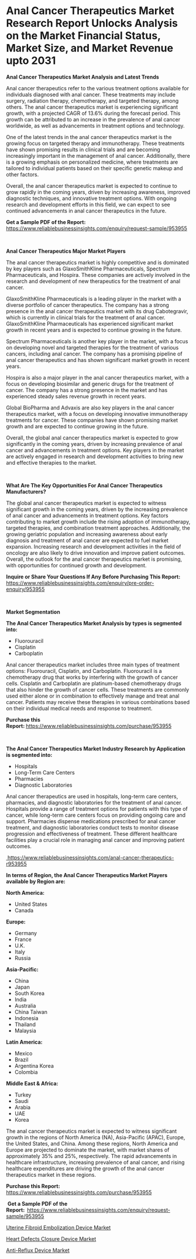 <p><h1>Anal Cancer Therapeutics Market Research Report Unlocks Analysis on the Market Financial Status, Market Size, and Market Revenue upto 2031</h1></p><p><strong>Anal Cancer Therapeutics Market Analysis and Latest Trends</strong></p>
<p><p>Anal cancer therapeutics refer to the various treatment options available for individuals diagnosed with anal cancer. These treatments may include surgery, radiation therapy, chemotherapy, and targeted therapy, among others. The anal cancer therapeutics market is experiencing significant growth, with a projected CAGR of 13.6% during the forecast period. This growth can be attributed to an increase in the prevalence of anal cancer worldwide, as well as advancements in treatment options and technology.</p><p>One of the latest trends in the anal cancer therapeutics market is the growing focus on targeted therapy and immunotherapy. These treatments have shown promising results in clinical trials and are becoming increasingly important in the management of anal cancer. Additionally, there is a growing emphasis on personalized medicine, where treatments are tailored to individual patients based on their specific genetic makeup and other factors.</p><p>Overall, the anal cancer therapeutics market is expected to continue to grow rapidly in the coming years, driven by increasing awareness, improved diagnostic techniques, and innovative treatment options. With ongoing research and development efforts in this field, we can expect to see continued advancements in anal cancer therapeutics in the future.</p></p>
<p><strong>Get a Sample PDF of the Report:&nbsp;</strong> <a href="https://www.reliablebusinessinsights.com/enquiry/request-sample/953955">https://www.reliablebusinessinsights.com/enquiry/request-sample/953955</a></p>
<p>&nbsp;</p>
<p><strong>Anal Cancer Therapeutics Major Market Players</strong></p>
<p><p>The anal cancer therapeutics market is highly competitive and is dominated by key players such as GlaxoSmithKline Pharmaceuticals, Spectrum Pharmaceuticals, and Hospira. These companies are actively involved in the research and development of new therapeutics for the treatment of anal cancer.</p><p>GlaxoSmithKline Pharmaceuticals is a leading player in the market with a diverse portfolio of cancer therapeutics. The company has a strong presence in the anal cancer therapeutics market with its drug Cabotegravir, which is currently in clinical trials for the treatment of anal cancer. GlaxoSmithKline Pharmaceuticals has experienced significant market growth in recent years and is expected to continue growing in the future.</p><p>Spectrum Pharmaceuticals is another key player in the market, with a focus on developing novel and targeted therapies for the treatment of various cancers, including anal cancer. The company has a promising pipeline of anal cancer therapeutics and has shown significant market growth in recent years.</p><p>Hospira is also a major player in the anal cancer therapeutics market, with a focus on developing biosimilar and generic drugs for the treatment of cancer. The company has a strong presence in the market and has experienced steady sales revenue growth in recent years.</p><p>Global BioPharma and Advaxis are also key players in the anal cancer therapeutics market, with a focus on developing innovative immunotherapy treatments for cancer. These companies have shown promising market growth and are expected to continue growing in the future.</p><p>Overall, the global anal cancer therapeutics market is expected to grow significantly in the coming years, driven by increasing prevalence of anal cancer and advancements in treatment options. Key players in the market are actively engaged in research and development activities to bring new and effective therapies to the market.</p></p>
<p>&nbsp;</p>
<p><strong>What Are The Key Opportunities For Anal Cancer Therapeutics Manufacturers?</strong></p>
<p><p>The global anal cancer therapeutics market is expected to witness significant growth in the coming years, driven by the increasing prevalence of anal cancer and advancements in treatment options. Key factors contributing to market growth include the rising adoption of immunotherapy, targeted therapies, and combination treatment approaches. Additionally, the growing geriatric population and increasing awareness about early diagnosis and treatment of anal cancer are expected to fuel market expansion. Increasing research and development activities in the field of oncology are also likely to drive innovation and improve patient outcomes. Overall, the outlook for the anal cancer therapeutics market is promising, with opportunities for continued growth and development.</p></p>
<p><strong>Inquire or Share Your Questions If Any Before Purchasing This Report:</strong> <a href="https://www.reliablebusinessinsights.com/enquiry/pre-order-enquiry/953955">https://www.reliablebusinessinsights.com/enquiry/pre-order-enquiry/953955</a></p>
<p>&nbsp;</p>
<p><strong>Market Segmentation</strong></p>
<p><strong>The Anal Cancer Therapeutics Market Analysis by types is segmented into:</strong></p>
<p><ul><li>Fluorouracil</li><li>Cisplatin</li><li>Carboplatin</li></ul></p>
<p><p>Anal cancer therapeutics market includes three main types of treatment options: Fluorouracil, Cisplatin, and Carboplatin. Fluorouracil is a chemotherapy drug that works by interfering with the growth of cancer cells. Cisplatin and Carboplatin are platinum-based chemotherapy drugs that also hinder the growth of cancer cells. These treatments are commonly used either alone or in combination to effectively manage and treat anal cancer. Patients may receive these therapies in various combinations based on their individual medical needs and response to treatment.</p></p>
<p><strong>Purchase this Report:&nbsp;</strong><a href="https://www.reliablebusinessinsights.com/purchase/953955">https://www.reliablebusinessinsights.com/purchase/953955</a></p>
<p>&nbsp;</p>
<p><strong>The Anal Cancer Therapeutics Market Industry Research by Application is segmented into:</strong></p>
<p><ul><li>Hospitals</li><li>Long-Term Care Centers</li><li>Pharmacies</li><li>Diagnostic Laboratories</li></ul></p>
<p><p>Anal cancer therapeutics are used in hospitals, long-term care centers, pharmacies, and diagnostic laboratories for the treatment of anal cancer. Hospitals provide a range of treatment options for patients with this type of cancer, while long-term care centers focus on providing ongoing care and support. Pharmacies dispense medications prescribed for anal cancer treatment, and diagnostic laboratories conduct tests to monitor disease progression and effectiveness of treatment. These different healthcare facilities play a crucial role in managing anal cancer and improving patient outcomes.</p></p>
<p><a href="https://www.reliablebusinessinsights.com/anal-cancer-therapeutics-r953955">&nbsp;https://www.reliablebusinessinsights.com/anal-cancer-therapeutics-r953955</a></p>
<p><strong>In terms of Region, the Anal Cancer Therapeutics Market Players available by Region are:</strong></p>
<p>
    <p> <strong> North America: </strong>
        <ul>
            <li>United States</li>
            <li>Canada</li>
        </ul>
        </p> 
    <p> <strong> Europe: </strong>
        <ul>
            <li>Germany</li>
            <li>France</li>
            <li>U.K.</li>
            <li>Italy</li>
            <li>Russia</li>
        </ul>
        </p> 
    <p> <strong> Asia-Pacific: </strong>
        <ul>
            <li>China</li>
            <li>Japan</li>
            <li>South Korea</li>
            <li>India</li>
            <li>Australia</li>
            <li>China Taiwan</li>
            <li>Indonesia</li>
            <li>Thailand</li>
            <li>Malaysia</li>
        </ul>
        </p> 
    <p> <strong> Latin America: </strong>
        <ul>
            <li>Mexico</li>
            <li>Brazil</li>
            <li>Argentina Korea</li>
            <li>Colombia</li>
        </ul>
        </p> 
    <p> <strong> Middle East & Africa: </strong>
        <ul>
            <li>Turkey</li>
            <li>Saudi</li>
            <li>Arabia</li>
            <li>UAE</li>
            <li>Korea</li>
        </ul>
    </p>
    </p>
<p><p>The anal cancer therapeutics market is expected to witness significant growth in the regions of North America (NA), Asia-Pacific (APAC), Europe, the United States, and China. Among these regions, North America and Europe are projected to dominate the market, with market shares of approximately 35% and 25%, respectively. The rapid advancements in healthcare infrastructure, increasing prevalence of anal cancer, and rising healthcare expenditures are driving the growth of the anal cancer therapeutics market in these regions.</p></p>
<p><strong>Purchase this Report: </strong><a href="https://www.reliablebusinessinsights.com/purchase/953955">https://www.reliablebusinessinsights.com/purchase/953955</a></p>
<p>&nbsp;<strong>Get a Sample PDF of the Report:&nbsp;&nbsp;</strong><a href="https://www.reliablebusinessinsights.com/enquiry/request-sample/953955">https://www.reliablebusinessinsights.com/enquiry/request-sample/953955</a></p>
<p><strong></strong></p>
<p><p><a href="https://github.com/Angelnienowdseej3e45z3p8c/Market-Research-Report-List-3/blob/main/uterine-fibroid-embolization-device-market.md">Uterine Fibroid Embolization Device Market</a></p><p><a href="https://github.com/brentleyjimmiealvaradoz4l1rea/Market-Research-Report-List-3/blob/main/heart-defects-closure-device-market.md">Heart Defects Closure Device Market</a></p><p><a href="https://github.com/angeliabkratze/Market-Research-Report-List-1/blob/main/anti-reflux-device-market.md">Anti-Reflux Device Market</a></p></p>